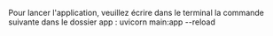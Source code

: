 Pour lancer l'application, veuillez écrire dans le terminal la commande suivante dans le dossier app : uvicorn main:app --reload 